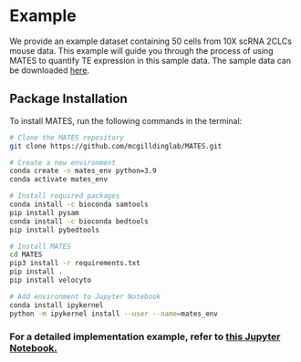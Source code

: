 # Example

We provide an example dataset containing 50 cells from 10X scRNA 2CLCs mouse data. This example will guide you through the process of using MATES to quantify TE expression in this sample data. The sample data can be downloaded [here](https://mcgill-my.sharepoint.com/:u:/r/personal/ruohan_wang4_mail_mcgill_ca/Documents/sample_data.tar.gz?csf=1&web=1&e=zQHPAi).

## Package Installation

To install MATES, run the following commands in the terminal:

```sh
# Clone the MATES repository
git clone https://github.com/mcgilldinglab/MATES.git

# Create a new environment
conda create -n mates_env python=3.9
conda activate mates_env

# Install required packages
conda install -c bioconda samtools
pip install pysam
conda install -c bioconda bedtools
pip install pybedtools

# Install MATES
cd MATES
pip3 install -r requirements.txt
pip install .
pip install velocyto

# Add environment to Jupyter Notebook
conda install ipykernel
python -m ipykernel install --user --name=mates_env
```
### For a detailed implementation example, refer to [this Jupyter Notebook.](https://github.com/mcgilldinglab/MATES/blob/main/Sample/sample_pipeline.ipynb)
